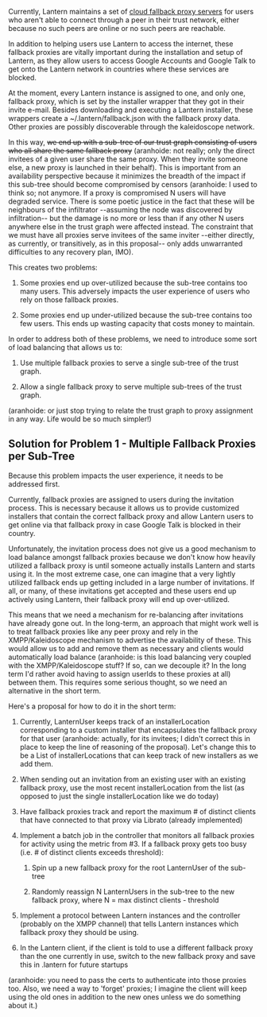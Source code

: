 Currently, Lantern maintains a set of [cloud fallback proxy servers](https://github.com/getlantern/lantern/wiki/Lantern-Cloud-Servers) for users who aren't able to connect through a peer in their trust network, either because no such peers are online or no such peers are reachable.

In addition to helping users use Lantern to access the internet, these fallback proxies are vitally important during the installation and setup of Lantern, as they allow users to access Google Accounts and Google Talk to get onto the Lantern network in countries where these services are blocked.

At the moment, every Lantern instance is assigned to one, and only one, fallback proxy, which is set by the installer wrapper that they got in their invite e-mail.  Besides downloading and executing a Lantern installer, these wrappers create a ~/.lantern/fallback.json with the fallback proxy data.  Other proxies are possibly discoverable through the kaleidoscope network.

In this way, ~~we end up with a sub-tree of our trust graph consisting of users who all share the same fallback proxy~~ (aranhoide: not really; only the direct invitees of a given user share the same proxy.  When they invite someone else, a new proxy is launched in their behalf).  This is important from an availability perspective because it minimizes the breadth of the impact if this sub-tree should become compromised by censors (aranhoide: I used to think so; not anymore.  If a proxy is compromised N users will have degraded service.  There is some poetic justice in the fact that these will be neighbours of the infiltrator --assuming the node was discovered by infiltration-- but the damage is no more or less than if any other N users anywhere else in the trust graph were affected instead.  The constraint that we must have all proxies serve invitees of the same inviter --either directly, as currently, or transitively, as in this proposal-- only adds unwarranted difficulties to any recovery plan, IMO).

This creates two problems:

1. Some proxies end up over-utilized because the sub-tree contains too many users.  This adversely impacts the user experience of users who rely on those fallback proxies.

2. Some proxies end up under-utilized because the sub-tree contains too few users.  This ends up wasting capacity that costs money to maintain.

In order to address both of these problems, we need to introduce some sort of load balancing that allows us to:

1. Use multiple fallback proxies to serve a single sub-tree of the trust graph.

2. Allow a single fallback proxy to serve multiple sub-trees of the trust graph.

(aranhoide: or just stop trying to relate the trust graph to proxy assignment in any way.  Life would be so much simpler!)

## Solution for Problem 1 - Multiple Fallback Proxies per Sub-Tree

Because this problem impacts the user experience, it needs to be addressed first.

Currently, fallback proxies are assigned to users during the invitation process.  This is necessary because it allows us to provide customized installers that contain the correct fallback proxy and allow Lantern users to get online via that fallback proxy in case Google Talk is blocked in their country.

Unfortunately, the invitation process does not give us a good mechanism to load balance amongst fallback proxies because we don't know how heavily utilized a fallback proxy is until someone actually installs Lantern and starts using it.  In the most extreme case, one can imagine that a very lightly utilized fallback ends up getting included in a large number of invitations.  If all, or many, of these invitations get accepted and these users end up actively using Lantern, their fallback proxy will end up over-utilized.

This means that we need a mechanism for re-balancing after invitations have already gone out.  In the long-term, an approach that might work well is to treat fallback proxies like any peer proxy and rely in the XMPP/Kaleidoscope mechanism to advertise the availability of these.  This would allow us to add and remove them as necessary and clients would automatically load balance (aranhoide: is this load balancing very coupled with the XMPP/Kaleidoscope stuff?  If so, can we decouple it?  In the long term I'd rather avoid having to assign userIds to these proxies at all) between them.  This requires some serious thought, so we need an alternative in the short term.

Here's a proposal for how to do it in the short term:

1. Currently, LanternUser keeps track of an installerLocation corresponding to a custom installer that encapsulates the fallback proxy for that user (aranhoide: actually, for its invitees; I didn't correct this in place to keep the line of reasoning of the proposal).  Let's change this to be a List of installerLocations that can keep track of new installers as we add them.

2. When sending out an invitation from an existing user with an existing fallback proxy, use the most recent installerLocation from the list (as opposed to just the single installerLocation like we do today)

3. Have fallback proxies track and report the maximum # of distinct clients that have connected to that proxy via Librato (already implemented)

4. Implement a batch job in the controller that monitors all fallback proxies for activity using the metric from #3.  If a fallback proxy gets too busy (i.e. # of distinct clients exceeds threshold):

   1. Spin up a new fallback proxy for the root LanternUser of the sub-tree

   2. Randomly reassign N LanternUsers in the sub-tree to the new fallback proxy, where N = max distinct clients - threshold

5. Implement a protocol between Lantern instances and the controller (probably on the XMPP channel) that tells Lantern instances which fallback proxy they should be using.

6. In the Lantern client, if the client is told to use a different fallback proxy than the one currently in use, switch to the new fallback proxy and save this in .lantern for future startups

(aranhoide: you need to pass the certs to authenticate into those proxies too.  Also, we need a way to 'forget' proxies; I imagine the client will keep using the old ones in addition to the new ones unless we do something about it.)